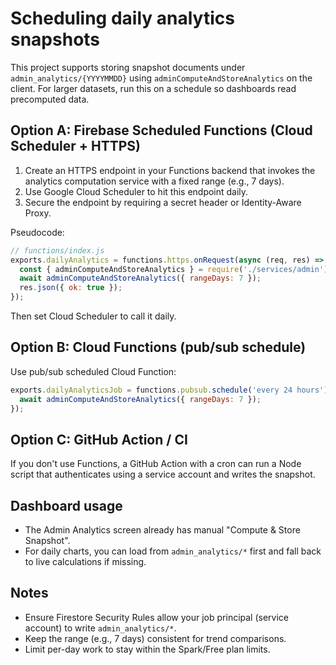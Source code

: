 # Scheduling daily analytics snapshots

This project supports storing snapshot documents under `admin_analytics/{YYYYMMDD}` using `adminComputeAndStoreAnalytics` on the client. For larger datasets, run this on a schedule so dashboards read precomputed data.

## Option A: Firebase Scheduled Functions (Cloud Scheduler + HTTPS)

1. Create an HTTPS endpoint in your Functions backend that invokes the analytics computation service with a fixed range (e.g., 7 days).
2. Use Google Cloud Scheduler to hit this endpoint daily.
3. Secure the endpoint by requiring a secret header or Identity-Aware Proxy.

Pseudocode:

```js
// functions/index.js
exports.dailyAnalytics = functions.https.onRequest(async (req, res) => {
  const { adminComputeAndStoreAnalytics } = require('./services/admin');
  await adminComputeAndStoreAnalytics({ rangeDays: 7 });
  res.json({ ok: true });
});
```

Then set Cloud Scheduler to call it daily.

## Option B: Cloud Functions (pub/sub schedule)

Use pub/sub scheduled Cloud Function:

```js
exports.dailyAnalyticsJob = functions.pubsub.schedule('every 24 hours').onRun(async (context) => {
  await adminComputeAndStoreAnalytics({ rangeDays: 7 });
});
```

## Option C: GitHub Action / CI

If you don't use Functions, a GitHub Action with a cron can run a Node script that authenticates using a service account and writes the snapshot.

## Dashboard usage

- The Admin Analytics screen already has manual "Compute & Store Snapshot".
- For daily charts, you can load from `admin_analytics/*` first and fall back to live calculations if missing.

## Notes

- Ensure Firestore Security Rules allow your job principal (service account) to write `admin_analytics/*`.
- Keep the range (e.g., 7 days) consistent for trend comparisons.
- Limit per-day work to stay within the Spark/Free plan limits.
